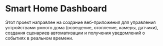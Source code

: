 # Smart Home Dashboard
Этот проект направлен на создание веб-приложения для управления устройствами  умного дома (освещение, отопление, камеры, датчики), создания сценариев  автоматизации и получения уведомлений о событиях в реальном времени.
